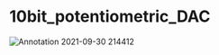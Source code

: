 # 10bit_potentiometric_DAC
![Annotation 2021-09-30 214412](https://user-images.githubusercontent.com/65102677/135498197-2486d55a-54ad-435c-821c-27e69e2323d3.png)
